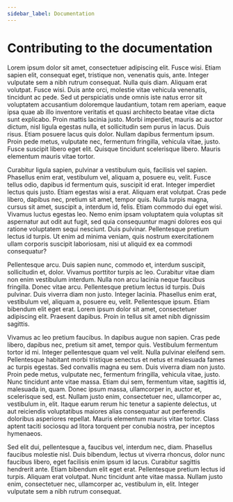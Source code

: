 ```yaml
---
sidebar_label: Documentation
---
```


# Contributing to the documentation

Lorem ipsum dolor sit amet, consectetuer adipiscing elit. Fusce wisi. Etiam sapien elit, consequat eget, tristique non, venenatis quis, ante. Integer vulputate sem a nibh rutrum consequat. Nulla quis diam. Aliquam erat volutpat. Fusce wisi. Duis ante orci, molestie vitae vehicula venenatis, tincidunt ac pede. Sed ut perspiciatis unde omnis iste natus error sit voluptatem accusantium doloremque laudantium, totam rem aperiam, eaque ipsa quae ab illo inventore veritatis et quasi architecto beatae vitae dicta sunt explicabo. Proin mattis lacinia justo. Morbi imperdiet, mauris ac auctor dictum, nisl ligula egestas nulla, et sollicitudin sem purus in lacus. Duis risus. Etiam posuere lacus quis dolor. Nullam dapibus fermentum ipsum. Proin pede metus, vulputate nec, fermentum fringilla, vehicula vitae, justo. Fusce suscipit libero eget elit. Quisque tincidunt scelerisque libero. Mauris elementum mauris vitae tortor.

Curabitur ligula sapien, pulvinar a vestibulum quis, facilisis vel sapien. Phasellus enim erat, vestibulum vel, aliquam a, posuere eu, velit. Fusce tellus odio, dapibus id fermentum quis, suscipit id erat. Integer imperdiet lectus quis justo. Etiam egestas wisi a erat. Aliquam erat volutpat. Cras pede libero, dapibus nec, pretium sit amet, tempor quis. Nulla turpis magna, cursus sit amet, suscipit a, interdum id, felis. Etiam commodo dui eget wisi. Vivamus luctus egestas leo. Nemo enim ipsam voluptatem quia voluptas sit aspernatur aut odit aut fugit, sed quia consequuntur magni dolores eos qui ratione voluptatem sequi nesciunt. Duis pulvinar. Pellentesque pretium lectus id turpis. Ut enim ad minima veniam, quis nostrum exercitationem ullam corporis suscipit laboriosam, nisi ut aliquid ex ea commodi consequatur?

Pellentesque arcu. Duis sapien nunc, commodo et, interdum suscipit, sollicitudin et, dolor. Vivamus porttitor turpis ac leo. Curabitur vitae diam non enim vestibulum interdum. Nulla non arcu lacinia neque faucibus fringilla. Donec vitae arcu. Pellentesque pretium lectus id turpis. Duis pulvinar. Duis viverra diam non justo. Integer lacinia. Phasellus enim erat, vestibulum vel, aliquam a, posuere eu, velit. Pellentesque ipsum. Etiam bibendum elit eget erat. Lorem ipsum dolor sit amet, consectetuer adipiscing elit. Praesent dapibus. Proin in tellus sit amet nibh dignissim sagittis.

Vivamus ac leo pretium faucibus. In dapibus augue non sapien. Cras pede libero, dapibus nec, pretium sit amet, tempor quis. Vestibulum fermentum tortor id mi. Integer pellentesque quam vel velit. Nulla pulvinar eleifend sem. Pellentesque habitant morbi tristique senectus et netus et malesuada fames ac turpis egestas. Sed convallis magna eu sem. Duis viverra diam non justo. Proin pede metus, vulputate nec, fermentum fringilla, vehicula vitae, justo. Nunc tincidunt ante vitae massa. Etiam dui sem, fermentum vitae, sagittis id, malesuada in, quam. Donec ipsum massa, ullamcorper in, auctor et, scelerisque sed, est. Nullam justo enim, consectetuer nec, ullamcorper ac, vestibulum in, elit. Itaque earum rerum hic tenetur a sapiente delectus, ut aut reiciendis voluptatibus maiores alias consequatur aut perferendis doloribus asperiores repellat. Mauris elementum mauris vitae tortor. Class aptent taciti sociosqu ad litora torquent per conubia nostra, per inceptos hymenaeos.

Sed elit dui, pellentesque a, faucibus vel, interdum nec, diam. Phasellus faucibus molestie nisl. Duis bibendum, lectus ut viverra rhoncus, dolor nunc faucibus libero, eget facilisis enim ipsum id lacus. Curabitur sagittis hendrerit ante. Etiam bibendum elit eget erat. Pellentesque pretium lectus id turpis. Aliquam erat volutpat. Nunc tincidunt ante vitae massa. Nullam justo enim, consectetuer nec, ullamcorper ac, vestibulum in, elit. Integer vulputate sem a nibh rutrum consequat.
